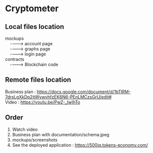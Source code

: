 # Cryptometer
## Local files location
mockups<br>
&nbsp;&nbsp;&nbsp;&nbsp;----> account page<br>
&nbsp;&nbsp;&nbsp;&nbsp;----> graphs page<br>
&nbsp;&nbsp;&nbsp;&nbsp;----> login page<br>
contracts<br>
&nbsp;&nbsp;&nbsp;&nbsp;----> Blockchain code<br>
## Remote files location
Business plan : https://docs.google.com/document/d/1bTlRM-7drsLgXkDp2jtWywvhfzEK6N6-PEnLMCzsGrU/edit# <br>
Video : https://youtu.be/PwZ-_IwIhTo
## Order
1. Watch video
2. Business plan with documentation/schema.jpeg
3. mockups/screenshots
4. See the deployed application : https://500iq.tokens-economy.com/
